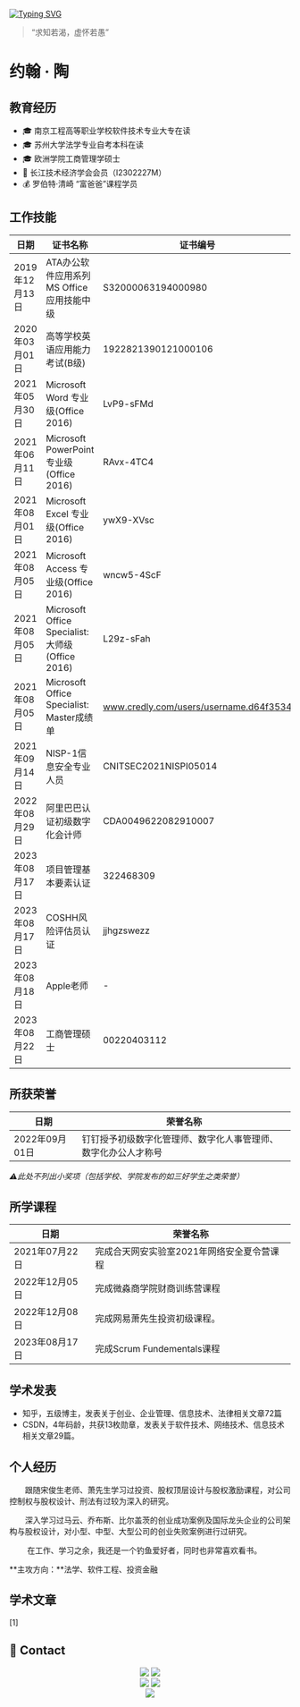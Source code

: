 <a href="https://git.io/typing-svg"><img src="https://readme-typing-svg.demolab.com?font=Fira+Code&pause=1000&color=2168F7&center=%E7%9C%9F&vCenter=%E7%9C%9F&multiline=true&repeat=%E7%9C%9F&width=788&height=88&lines=Hi%EF%BC%81%F0%9F%91%8B%F0%9F%91%8B%F0%9F%91%8B+I'm+draper-crypto.;I+want+to+change+the+future+through+artificial+intelligence.;Create+epoch-making+products." alt="Typing SVG" /></a>

> “求知若渴，虚怀若愚”

# 约翰 · 陶

## 教育经历

- 🎓 南京工程高等职业学校软件技术专业大专在读
- 🎓 苏州大学法学专业自考本科在读
- 🎓 欧洲学院工商管理学硕士
- 🔭 长江技术经济学会会员（I2302227M）
- 💰 罗伯特·清崎 “富爸爸”课程学员

## 工作技能

| 日期           | 证书名称                                         | 证书编号                               |
| -------------- | ------------------------------------------------ | -------------------------------------- |
| 2019年12月13日 | ATA办公软件应用系列MS Office应用技能中级         | S32000063194000980                     |
| 2020年03月01日 | 高等学校英语应用能力考试(B级)                    | 1922821390121000106                    |
| 2021年05月30日 | Microsoft Word 专业级(Office 2016)               | LvP9-sFMd                              |
| 2021年06月11日 | Microsoft PowerPoint 专业级(Office 2016)         | RAvx-4TC4                              |
| 2021年08月01日 | Microsoft Excel 专业级(Office 2016)              | ywX9-XVsc                              |
| 2021年08月05日 | Microsoft Access 专业级(Office 2016)             | wncw5-4ScF                             |
| 2021年08月05日 | Microsoft Office Specialist: 大师级(Office 2016) | L29z-sFah                              |
| 2021年08月05日 | Microsoft Office Specialist: Master成绩单        | www.credly.com/users/username.d64f3534 |
| 2021年09月14日 | NISP-1信息安全专业人员                           | CNITSEC2021NISPⅠ05014                  |
| 2022年08月29日 | 阿里巴巴认证初级数字化会计师                     | CDA0049622082910007                    |
| 2023年08月17日 | 项目管理基本要素认证                             | 322468309                              |
| 2023年08月17日 | COSHH风险评估员认证                              | jjhgzswezz                             |
| 2023年08月18日 | Apple老师                                        | -                                      |
| 2023年08月22日 | 工商管理硕士                                     | 00220403112                            |

## 所获荣誉

| 日期           | 荣誉名称                                                     |
| -------------- | ------------------------------------------------------------ |
| 2022年09月01日 | 钉钉授予初级数字化管理师、数字化人事管理师、数字化办公人才称号 |

*⚠此处不列出小奖项（包括学校、学院发布的如三好学生之类荣誉）*

## 所学课程

| 日期           | 荣誉名称                                   |
| -------------- | ------------------------------------------ |
| 2021年07月22日 | 完成合天网安实验室2021年网络安全夏令营课程 |
| 2022年12月05日 | 完成微淼商学院财商训练营课程               |
| 2022年12月08日 | 完成网易萧先生投资初级课程。               |
| 2023年08月17日 | 完成Scrum Fundementals课程                 |

## 学术发表

- 知乎，五级博主，发表关于创业、企业管理、信息技术、法律相关文章72篇
- CSDN，4年码龄，共获13枚勋章，发表关于软件技术、网络技术、信息技术相关文章29篇。 

## 个人经历

&emsp;&emsp;跟随宋俊生老师、萧先生学习过投资、股权顶层设计与股权激励课程，对公司控制权与股权设计、刑法有过较为深入的研究。 

&emsp;&emsp;深入学习过马云、乔布斯、比尔盖茨的创业成功案例及国际龙头企业的公司架构与股权设计，对小型、中型、大型公司的创业失败案例进行过研究。

&emsp;&emsp; 在工作、学习之余，我还是一个钓鱼爱好者，同时也非常喜欢看书。 

**主攻方向：**法学、软件工程、投资金融

## 学术文章

[1]



## 🔗 Contact

<div align="center">
	<td>
		<tr>
    		<a href="https://blog.csdn.net/Suprman88"><img src="https://img.shields.io/badge/CSDN-论坛-c32136" /></a>
    	</tr>
    	<tr>
    		<a href="https://www.zhihu.com/people/draper-crypto"><img src="https://img.shields.io/badge/Zhihu-知乎-blue" /></a>
		</tr>
	</td>
	<br>
	<td>
		<tr>
			<img src="https://stats.justsong.cn/api/zhihu?username=draper-crypto&theme=light&lang=zh-CN" />
		</tr>
		<tr>
			<img src="https://stats.justsong.cn/api/csdn?id=Suprman88&theme=light&lang=zh-CN" />
		</tr>
	</td>
	<br>
	<img src="https://cdn.jsdelivr.net/gh/sun0225SUN/sun0225SUN/assets/images/cxyduck.gif">
</div>
